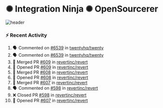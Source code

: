  
<h1 align="center">✺ Integration Ninja ✺ OpenSourcerer</h1>

![header](https://github.com/Nabhag8848/Nabhag8848/assets/65061890/3ecbdaa2-ea2a-4413-a40a-87945f5fb05a)

### :zap: Recent Activity

<!--START_SECTION:activity-->
1. 🗣 Commented on [#6539](https://github.com/twentyhq/twenty/pull/6539#issuecomment-2286827804) in [twentyhq/twenty](https://github.com/twentyhq/twenty)
2. 🗣 Commented on [#6539](https://github.com/twentyhq/twenty/pull/6539#issuecomment-2285905407) in [twentyhq/twenty](https://github.com/twentyhq/twenty)
3. 🎉 Merged PR [#609](https://github.com/revertinc/revert/pull/609) in [revertinc/revert](https://github.com/revertinc/revert)
4. 💪 Opened PR [#609](https://github.com/revertinc/revert/pull/609) in [revertinc/revert](https://github.com/revertinc/revert)
5. 🎉 Merged PR [#608](https://github.com/revertinc/revert/pull/608) in [revertinc/revert](https://github.com/revertinc/revert)
6. 💪 Opened PR [#608](https://github.com/revertinc/revert/pull/608) in [revertinc/revert](https://github.com/revertinc/revert)
7. 🎉 Merged PR [#607](https://github.com/revertinc/revert/pull/607) in [revertinc/revert](https://github.com/revertinc/revert)
8. 🗣 Commented on [#598](https://github.com/revertinc/revert/pull/598#issuecomment-2285191278) in [revertinc/revert](https://github.com/revertinc/revert)
9. ❌ Closed PR [#598](https://github.com/revertinc/revert/pull/598) in [revertinc/revert](https://github.com/revertinc/revert)
10. 💪 Opened PR [#607](https://github.com/revertinc/revert/pull/607) in [revertinc/revert](https://github.com/revertinc/revert)
<!--END_SECTION:activity-->

  



